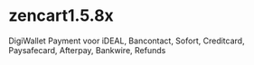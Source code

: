 # zencart1.5.8x
DigiWallet Payment voor iDEAL, Bancontact, Sofort, Creditcard, Paysafecard, Afterpay, Bankwire, Refunds
